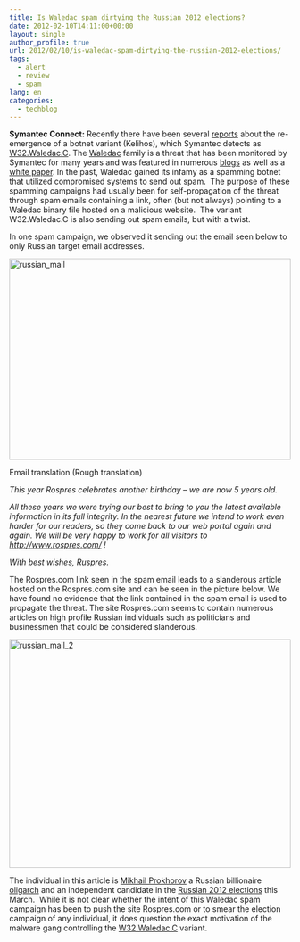 ```yaml
---
title: Is Waledac spam dirtying the Russian 2012 elections?
date: 2012-02-10T14:11:00+00:00
layout: single
author_profile: true
url: 2012/02/10/is-waledac-spam-dirtying-the-russian-2012-elections/
tags:
  - alert
  - review
  - spam
lang: en
categories: 
  - techblog
---
```

**Symantec Connect:** Recently there have been several [reports](http://blogs.technet.com/b/microsoft_blog/archive/2012/02/03/update-on-kelihos-botnet-and-new-related-malware.aspx) about the re-emergence of a botnet variant (Kelihos), which Symantec detects as [W32.Waledac.C](http://www.symantec.com/security_response/writeup.jsp?docid=2012-020814-3639-99&om_rssid=sr-latestthreats30days). The [Waledac](http://www.symantec.com/security_response/writeup.jsp?docid=2008-122308-1429-99&tabid=2) family is a threat that has been monitored by Symantec for many years and was featured in numerous [blogs](http://www.symantec.com/connect/blog-tags/w32waledac) as well as a [white paper](http://www.symantec.com/content/en/us/enterprise/media/security_response/whitepapers/W32_Waledac.pdf). In the past, Waledac gained its infamy as a spamming botnet that utilized compromised systems to send out spam.  The purpose of these spamming campaigns had usually been for self-propagation of the threat through spam emails containing a link, often (but not always) pointing to a Waledac binary file hosted on a malicious website.  The variant W32.Waledac.C is also sending out spam emails, but with a twist. 

In one spam campaign, we observed it sending out the email seen below to only Russian target email addresses. 

[<img title="russian_mail" border="0" alt="russian_mail" src="http://lh4.ggpht.com/-A9_Bw5SkQys/TzUeiA9CraI/AAAAAAAAEp0/6bKVIcTON_Y/russian_mail_thumb%25255B1%25255D.jpg?imgmax=800" width="504" height="361" />](http://lh6.ggpht.com/-kd6UW2UQ4m4/TzUedx01I0I/AAAAAAAAEps/cWqeSHcIbGc/s1600-h/russian_mail%25255B3%25255D.jpg) 

Email translation (Rough translation) 

_This year Rospres celebrates another birthday – we are now 5 years old._ 

_All these years we were trying our best to bring to you the latest available information in its full integrity. In the nearest future we intend to work even harder for our readers, so they come back to our web portal again and again. We will be very happy to work for all visitors to <http://www.rospres.com/> !_ 

_With best wishes, Ruspres._ 

The Rospres.com link seen in the spam email leads to a slanderous article hosted on the Rospres.com site and can be seen in the picture below. We have found no evidence that the link contained in the spam email is used to propagate the threat. The site Rospres.com seems to contain numerous articles on high profile Russian individuals such as politicians and businessmen that could be considered slanderous. 

[<img title="russian_mail_2" border="0" alt="russian_mail_2" src="http://lh6.ggpht.com/-w4hww9dadtg/TzUem4BtJiI/AAAAAAAAEqE/23VqxSlizNA/russian_mail_2_thumb%25255B1%25255D.jpg?imgmax=800" width="504" height="410" />](http://lh5.ggpht.com/-JCBJ0PIn5yU/TzUekaBedbI/AAAAAAAAEp8/hYWrpWfMcv8/s1600-h/russian_mail_2%25255B3%25255D.jpg) 

The individual in this article is [Mikhail Prokhorov](http://en.wikipedia.org/wiki/Mikhail_Prokhorov) a Russian billionaire [oligarch](http://en.wikipedia.org/wiki/Oligarch) and an independent candidate in the [Russian 2012 elections](http://en.wikipedia.org/wiki/Russian_presidential_election,_2012) this March.  While it is not clear whether the intent of this Waledac spam campaign has been to push the site Rospres.com or to smear the election campaign of any individual, it does question the exact motivation of the malware gang controlling the [W32.Waledac.C](http://www.symantec.com/security_response/writeup.jsp?docid=2012-020814-3639-99&om_rssid=sr-latestthreats30days) variant.